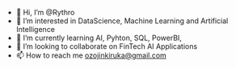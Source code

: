 - 👋 Hi, I’m @Rythro
- 👀 I’m interested in DataScience, Machine Learning and Artificial Intelligence
- 🌱 I’m currently learning AI, Pyhton, SQL, PowerBI,
- 💞️ I’m looking to collaborate on FinTech AI Applications
- 📫 How to reach me ozojinkiruka@gmail.com

<!---
Rythro/Rythro is a ✨ special ✨ repository because its `README.md` (this file) appears on your GitHub profile.
You can click the Preview link to take a look at your changes.
--->
